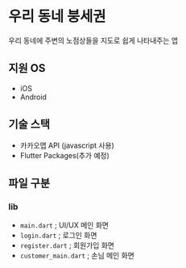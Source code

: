 # 우리 동네 붕세권

우리 동네에 주변의 노점상들을 지도로 쉽게 나타내주는 앱

## 지원 OS
- iOS
- Android

## 기술 스택
- 카카오맵 API (javascript 사용)
- Flutter Packages(추가 예정)

## 파일 구분

### lib
 - `main.dart` ; UI/UX 메인 화면
 - `login.dart` ; 로그인 화면
 - `register.dart` ; 회원가입 화면
 - `customer_main.dart` ; 손님 메인 화면